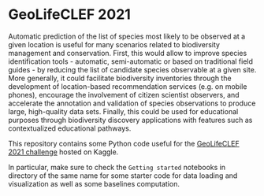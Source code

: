 # GeoLifeCLEF 2021

Automatic prediction of the list of species most likely to be observed at a given location is useful for many scenarios related to biodiversity management and conservation.
First, this would allow to improve species identification tools - automatic, semi-automatic or based on traditional field guides - by reducing the list of candidate species observable at a given site.
More generally, it could facilitate biodiversity inventories through the development of location-based recommendation services (e.g. on mobile phones), encourage the involvement of citizen scientist observers, and accelerate the annotation and validation of species observations to produce large, high-quality data sets.
Finally, this could be used for educational purposes through biodiversity discovery applications with features such as contextualized educational pathways.

This repository contains some Python code useful for the [GeoLifeCLEF 2021 challenge](https://www.kaggle.com/c/geolifeclef-2021/) hosted on Kaggle.

In particular, make sure to check the `Getting started` notebooks in directory of the same name for some starter code for data loading and visualization as well as some baselines computation.

